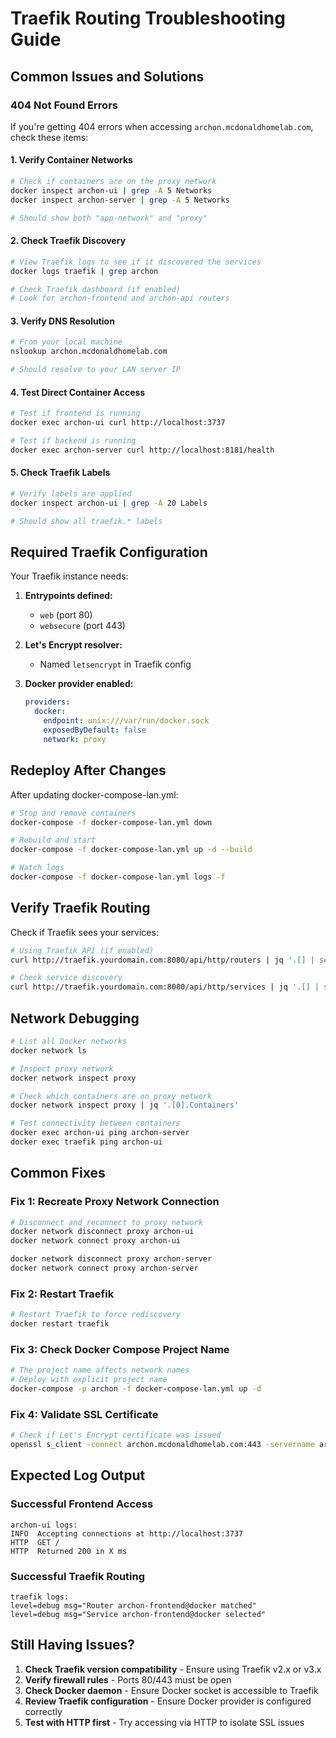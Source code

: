 # Traefik Routing Troubleshooting Guide

## Common Issues and Solutions

### 404 Not Found Errors

If you're getting 404 errors when accessing `archon.mcdonaldhomelab.com`, check these items:

#### 1. Verify Container Networks
```bash
# Check if containers are on the proxy network
docker inspect archon-ui | grep -A 5 Networks
docker inspect archon-server | grep -A 5 Networks

# Should show both "app-network" and "proxy"
```

#### 2. Check Traefik Discovery
```bash
# View Traefik logs to see if it discovered the services
docker logs traefik | grep archon

# Check Traefik dashboard (if enabled)
# Look for archon-frontend and archon-api routers
```

#### 3. Verify DNS Resolution
```bash
# From your local machine
nslookup archon.mcdonaldhomelab.com

# Should resolve to your LAN server IP
```

#### 4. Test Direct Container Access
```bash
# Test if frontend is running
docker exec archon-ui curl http://localhost:3737

# Test if backend is running
docker exec archon-server curl http://localhost:8181/health
```

#### 5. Check Traefik Labels
```bash
# Verify labels are applied
docker inspect archon-ui | grep -A 20 Labels

# Should show all traefik.* labels
```

## Required Traefik Configuration

Your Traefik instance needs:

1. **Entrypoints defined:**
   - `web` (port 80)
   - `websecure` (port 443)

2. **Let's Encrypt resolver:**
   - Named `letsencrypt` in Traefik config

3. **Docker provider enabled:**
   ```yaml
   providers:
     docker:
       endpoint: unix:///var/run/docker.sock
       exposedByDefault: false
       network: proxy
   ```

## Redeploy After Changes

After updating docker-compose-lan.yml:

```bash
# Stop and remove containers
docker-compose -f docker-compose-lan.yml down

# Rebuild and start
docker-compose -f docker-compose-lan.yml up -d --build

# Watch logs
docker-compose -f docker-compose-lan.yml logs -f
```

## Verify Traefik Routing

Check if Traefik sees your services:

```bash
# Using Traefik API (if enabled)
curl http://traefik.yourdomain.com:8080/api/http/routers | jq '.[] | select(.name | contains("archon"))'

# Check service discovery
curl http://traefik.yourdomain.com:8080/api/http/services | jq '.[] | select(.name | contains("archon"))'
```

## Network Debugging

```bash
# List all Docker networks
docker network ls

# Inspect proxy network
docker network inspect proxy

# Check which containers are on proxy network
docker network inspect proxy | jq '.[0].Containers'

# Test connectivity between containers
docker exec archon-ui ping archon-server
docker exec traefik ping archon-ui
```

## Common Fixes

### Fix 1: Recreate Proxy Network Connection
```bash
# Disconnect and reconnect to proxy network
docker network disconnect proxy archon-ui
docker network connect proxy archon-ui

docker network disconnect proxy archon-server  
docker network connect proxy archon-server
```

### Fix 2: Restart Traefik
```bash
# Restart Traefik to force rediscovery
docker restart traefik
```

### Fix 3: Check Docker Compose Project Name
```bash
# The project name affects network names
# Deploy with explicit project name
docker-compose -p archon -f docker-compose-lan.yml up -d
```

### Fix 4: Validate SSL Certificate
```bash
# Check if Let's Encrypt certificate was issued
openssl s_client -connect archon.mcdonaldhomelab.com:443 -servername archon.mcdonaldhomelab.com
```

## Expected Log Output

### Successful Frontend Access
```
archon-ui logs:
INFO  Accepting connections at http://localhost:3737
HTTP  GET / 
HTTP  Returned 200 in X ms
```

### Successful Traefik Routing
```
traefik logs:
level=debug msg="Router archon-frontend@docker matched"
level=debug msg="Service archon-frontend@docker selected"
```

## Still Having Issues?

1. **Check Traefik version compatibility** - Ensure using Traefik v2.x or v3.x
2. **Verify firewall rules** - Ports 80/443 must be open
3. **Check Docker daemon** - Ensure Docker socket is accessible to Traefik
4. **Review Traefik configuration** - Ensure Docker provider is configured correctly
5. **Test with HTTP first** - Try accessing via HTTP to isolate SSL issues